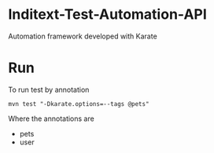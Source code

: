 # Inditext-Test-Automation-API
Automation framework developed with Karate


# Run
To run test by annotation
```
mvn test "-Dkarate.options=--tags @pets"
```

Where the annotations are
* pets
* user
